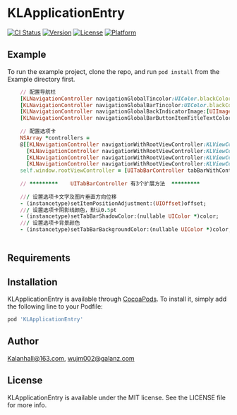 # KLApplicationEntry

[![CI Status](https://img.shields.io/travis/Kalanhall@163.com/KLApplicationEntry.svg?style=flat)](https://travis-ci.org/Kalanhall@163.com/KLApplicationEntry)
[![Version](https://img.shields.io/cocoapods/v/KLApplicationEntry.svg?style=flat)](https://cocoapods.org/pods/KLApplicationEntry)
[![License](https://img.shields.io/cocoapods/l/KLApplicationEntry.svg?style=flat)](https://cocoapods.org/pods/KLApplicationEntry)
[![Platform](https://img.shields.io/cocoapods/p/KLApplicationEntry.svg?style=flat)](https://cocoapods.org/pods/KLApplicationEntry)

## Example

To run the example project, clone the repo, and run `pod install` from the Example directory first.

```ruby
    // 配置导航栏
    [KLNavigationController navigationGlobalTincolor:UIColor.blackColor];
    [KLNavigationController navigationGlobalBarTincolor:UIColor.blackColor];
    [KLNavigationController navigationGlobalBackIndicatorImage:[UIImage imageNamed:@"back"]];
    [KLNavigationController navigationGlobalBarButtonItemTitleTextColor:UIColor.clearColor font:nil];
    
    // 配置选项卡
    NSArray *controllers =
    @[[KLNavigationController navigationWithRootViewController:KLViewController.new title:@"商城" image:@"Tab0" selectedImage:@"Tab0-h"],
      [KLNavigationController navigationWithRootViewController:KLViewController.new title:@"发现" image:@"Tab1" selectedImage:@"Tab1-h"],
      [KLNavigationController navigationWithRootViewController:KLViewController.new title:@"购物" image:@"Tab2" selectedImage:@"Tab2-h"],
      [KLNavigationController navigationWithRootViewController:KLViewController.new title:@"我的" image:@"Tab3" selectedImage:@"Tab3-h"]];
    self.window.rootViewController = [UITabBarController tabBarWithControllers:controllers];
    
    // *********    UITabBarController 有3个扩展方法  *********
    
    /// 设置选项卡文字及图片垂直方向位移
    - (instancetype)setItemPositionAdjustment:(UIOffset)offset;
    /// 设置选项卡阴影线颜色，默认0.5pt
    - (instancetype)setTabBarShadowColor:(nullable UIColor *)color;
    /// 设置选项卡背景颜色
    - (instancetype)setTabBarBackgroundColor:(nullable UIColor *)color;
    
```

## Requirements

## Installation

KLApplicationEntry is available through [CocoaPods](https://cocoapods.org). To install
it, simply add the following line to your Podfile:

```ruby
pod 'KLApplicationEntry'
```

## Author

Kalanhall@163.com, wujm002@galanz.com

## License

KLApplicationEntry is available under the MIT license. See the LICENSE file for more info.
